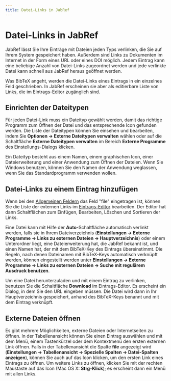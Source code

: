 ```yaml
---
title: Datei-Links in JabRef
---
```


# Datei-Links in JabRef

JabRef lässt Sie Ihre Einträge mit Dateien jeden Typs verlinken, die Sie auf Ihrem System gespeichert haben. Außerdem sind Links zu Dokumenten im Internet in der Form eines URL oder eines DOI möglich. Jedem Eintrag kann eine beliebige Anzahl von Datei-Links zugeordnet werden und jede verlinkte Datei kann schnell aus JabRef heraus geöffnet werden.

Was BibTeX angeht, werden die Datei-Links eines Eintrags in ein einzelnes Feld geschrieben. In JabRef erscheinen sie aber als editierbare Liste von Links, die im Eintrags-Editor zugänglich sind.

## Einrichten der Dateitypen

Für jeden Datei-Link muss ein Dateityp gewählt werden, damit das richtige Programm zum Öffnen der Datei und das entsprechende Icon gefunden werden. Die Liste der Dateitypen können Sie einsehen und bearbeiten, indem Sie **Optionen -&gt; Externe Dateitypen verwalten** wählen oder auf die Schaltfläche **Externe Dateitypen verwalten** im Bereich **Externe Programme** des Einstellungs-Dialogs klicken.

Ein Dateityp besteht aus einem Namen, einem graphischen Icon, einer Dateierweiterung und einer Anwendung zum Öffnen der Dateien. Wenn Sie Windows benutzen, können Sie den Namen der Anwendung weglassen, wenn Sie das Standardprogramm verwenden wollen.

## Datei-Links zu einem Eintrag hinzufügen

Wenn bei den [Allgemeinen Feldern](GeneralFields.html) das Feld "file" eingetragen ist, können Sie die Liste der externen Links im [Eintrags-Editor](EntryEditorHelp.html) bearbeiten. Der Editor hat dann Schaltflächen zum Einfügen, Bearbeiten, Löschen und Sortieren der Links.

Eine Datei kann mit Hilfe der **Auto**-Schaltfläche automatisch verlinkt werden, falls sie in Ihrem Dateiverzeichnis (**Einstellungen -&gt; Externe Programme -&gt; Links zu externen Dateien -&gt; Hauptverzeichnis**) oder einem Unterordner liegt, eine Dateierweiterung hat, die JabRef bekannt ist, und einen Namen hat, der mit dem BibTeX-Key des Eintrags übereinstimmt. Die Regeln, nach denen Dateinamen mit BibTeX-Keys automatisch verknüpft werden, können eingestellt werden unter **Einstellungen -&gt; Externe Programme -&gt; Links zu externen Dateien -&gt; Suche mit regulärem Ausdruck benutzen**.

Um eine Datei herunterzuladen und mit einem Eintrag zu verlinken, benutzen Sie die Schaltfläche **Download** im Eintrags-Editor. Es erscheint ein Dialog, in dem Sie den URL eingeben müssen. Die Datei wird dann in Ihr Hauptverzeichnis gespeichert, anhand des BibTeX-Keys benannt und mit dem Eintrag verknüpft.

## Externe Dateien öffnen

Es gibt mehrere Möglichkeiten, externe Dateien oder Internetseiten zu öffnen. In der Tabellenansicht können Sie einen Eintrag auswählen und mit dem Menü, einem Tastenkürzel oder dem Kontextmenü den ersten externen Link öffnen. Falls in der Tabellenansicht die Spalte **file** angezeigt wird (**Einstellungen -&gt; Tabellenansicht -&gt; Spezielle Spalten -&gt; Datei-Spalten anzeigen**), können Sie auch auf das Icon klicken, um den ersten Link eines Eintrags zu öffnen. Um weitere Links zu öffnen, klicken Sie mit der rechten Maustaste auf das Icon (Mac OS X: **Strg-Klick**); es erscheint dann ein Menü mit allen Links.
